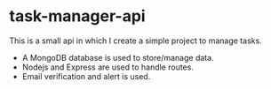 # task-manager-api

This is a small api in which I create a simple project to manage tasks. 
* A MongoDB database is used to store/manage data.  
* Nodejs and Express are used to handle routes.
* Email verification and alert is used.
